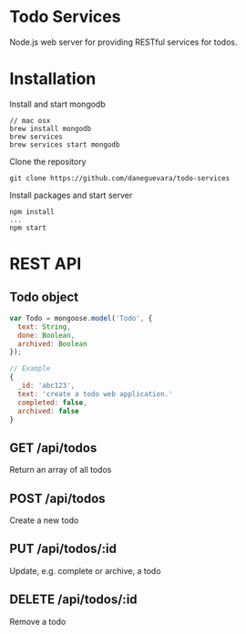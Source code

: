# Todo Services
Node.js web server for providing RESTful services for todos.

# Installation
Install and start mongodb
```
// mac osx
brew install mongodb
brew services
brew services start mongodb
```

Clone the repository
```
git clone https://github.com/daneguevara/todo-services
```

Install packages and start server
```
npm install
...
npm start
```

# REST API

## Todo object
```js
var Todo = mongoose.model('Todo', {
  text: String,
  done: Boolean,
  archived: Boolean
});

// Example
{
  _id: 'abc123',
  text: 'create a todo web application.'
  completed: false,
  archived: false
}
```

## GET /api/todos
Return an array of all todos

## POST /api/todos
Create a new todo

## PUT /api/todos/:id
Update, e.g. complete or archive, a todo

## DELETE /api/todos/:id
Remove a todo
